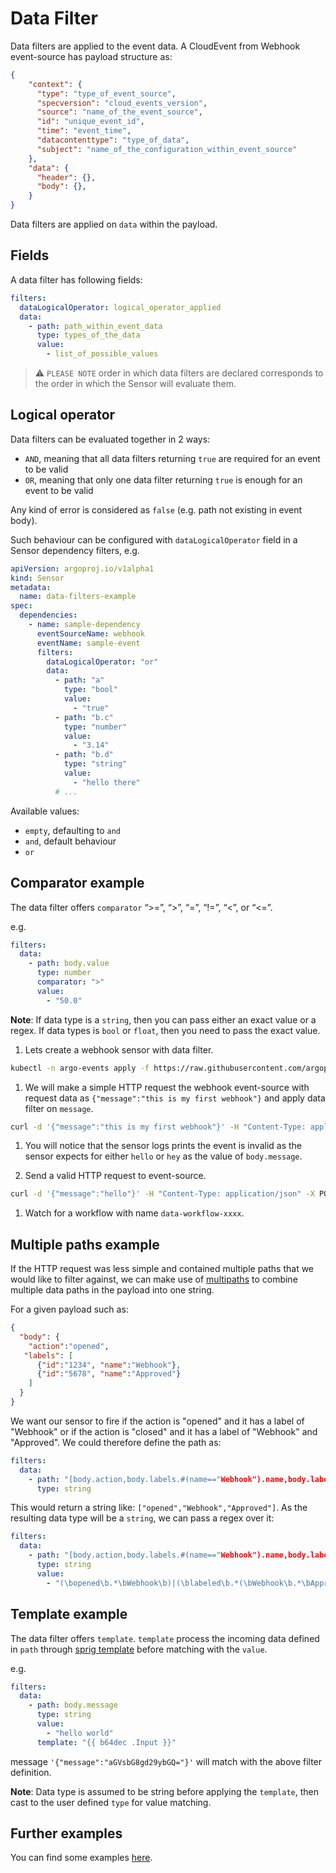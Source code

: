 
# Data Filter

Data filters are applied to the event data. A CloudEvent from Webhook event-source has payload structure as:

```json
{
    "context": {
      "type": "type_of_event_source",
      "specversion": "cloud_events_version",
      "source": "name_of_the_event_source",
      "id": "unique_event_id",
      "time": "event_time",
      "datacontenttype": "type_of_data",
      "subject": "name_of_the_configuration_within_event_source"
    },
    "data": {
      "header": {},
      "body": {},
    }
}
```

Data filters are applied on `data` within the payload.

## Fields

A data filter has following fields:

```yaml
filters:
  dataLogicalOperator: logical_operator_applied
  data:
    - path: path_within_event_data
      type: types_of_the_data
      value:
        - list_of_possible_values
```

> ⚠️ `PLEASE NOTE` order in which data filters are declared corresponds to the order in which the Sensor will evaluate them.

## Logical operator

Data filters can be evaluated together in 2 ways:

- `AND`, meaning that all data filters returning `true` are required for an event to be valid
- `OR`, meaning that only one data filter returning `true` is enough for an event to be valid

Any kind of error is considered as `false` (e.g. path not existing in event body).

Such behaviour can be configured with `dataLogicalOperator` field in a Sensor dependency filters, e.g.

```yaml
apiVersion: argoproj.io/v1alpha1
kind: Sensor
metadata:
  name: data-filters-example
spec:
  dependencies:
    - name: sample-dependency
      eventSourceName: webhook
      eventName: sample-event
      filters:
        dataLogicalOperator: "or"
        data:
          - path: "a"
            type: "bool"
            value:
              - "true"
          - path: "b.c"
            type: "number"
            value:
              - "3.14"
          - path: "b.d"
            type: "string"
            value:
              - "hello there"
          # ...
```

Available values:

- `empty`, defaulting to `and`
- `and`, default behaviour
- `or`

## Comparator example

The data filter offers `comparator` “>=”, “>”, “=”, “!=”, “<”, or “<=”.

e.g.

```yaml
filters:
  data:
    - path: body.value
      type: number
      comparator: ">"
      value:
        - "50.0"
```

**Note**: If data type is a `string`, then you can pass either an exact value or a regex.
If data types is `bool` or `float`, then you need to pass the exact value.

1. Lets create a webhook sensor with data filter.

  ```bash
  kubectl -n argo-events apply -f https://raw.githubusercontent.com/argoproj/argo-events/stable/examples/sensors/filter-with-data-simple-1.yaml
  ```

1. We will make a simple HTTP request the webhook event-source with request data as `{"message":"this is my first webhook"}` and apply data filter on `message`.

  ```bash
  curl -d '{"message":"this is my first webhook"}' -H "Content-Type: application/json" -X POST http://localhost:12000/example
  ```

1. You will notice that the sensor logs prints the event is invalid as the sensor expects for either `hello` or `hey` as the value of `body.message`.

1. Send a valid HTTP request to event-source.

  ```bash
  curl -d '{"message":"hello"}' -H "Content-Type: application/json" -X POST http://localhost:12000/example
  ```

1. Watch for a workflow with name `data-workflow-xxxx`.

## Multiple paths example

If the HTTP request was less simple and contained multiple paths that we would like to filter against,
we can make use of [multipaths](https://github.com/tidwall/gjson/blob/master/SYNTAX.md#multipaths) to combine
multiple data paths in the payload into one string.

For a given payload such as:

```json
{
  "body": {
    "action":"opened",
   "labels": [
      {"id":"1234", "name":"Webhook"}, 
      {"id":"5678", "name":"Approved"}
    ]
  }
}
```

We want our sensor to fire if the action is "opened" and it has a label of "Webhook" or if the action is "closed"
and it has a label of "Webhook" and "Approved". We could therefore define the path as:

```yaml
filters:
  data:
    - path: "[body.action,body.labels.#(name=="Webhook").name,body.labels.#(name=="Approved").name]"
      type: string
```

This would return a string like: `["opened","Webhook","Approved"]`. As the resulting data type will be a `string`, we can pass a regex over it:

```yaml
filters:
  data:
    - path: "[body.action,body.labels.#(name=="Webhook").name,body.labels.#(name=="Approved").name]"
      type: string
      value:
        - "(\bopened\b.*\bWebhook\b)|(\blabeled\b.*(\bWebhook\b.*\bApproved\b))"
```

## Template example

The data filter offers `template`.
`template` process the incoming data defined in `path` through [sprig template](https://github.com/Masterminds/sprig) before matching with the `value`.

e.g.

```yaml
filters:
  data:
    - path: body.message
      type: string
      value:
        - "hello world"
      template: "{{ b64dec .Input }}"
```

message `'{"message":"aGVsbG8gd29ybGQ="}'` will match with the above filter definition.

**Note**: Data type is assumed to be string before applying the `template`, then cast to the user defined `type` for value matching.

## Further examples

You can find some examples [here](https://github.com/argoproj/argo-events/tree/master/examples/sensors).
